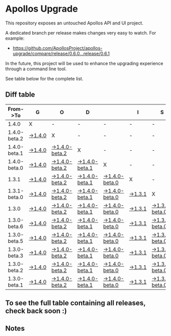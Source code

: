 # Apollos Upgrade

This repository exposes an untouched Apollos API and UI project.

A dedicated branch per release makes changes very easy
to watch. For example:

* https://github.com/ApollosProject/apollos-upgrade/compare/release/0.6.0...release/0.6.1

In the future, this project will be used to enhance the upgrading experience through a command line tool.

See table below for the complete list.

## Diff table

| From->To     | G                                                                                                        | O                                                                                                                      | D                                                                                                                      |                                                                                                                        | I                                                                                                        | S                                                                                                                      |                                                                                                          | G                                                                                                                      | O                                                                                                                      | O                                                                                                                      | D                                                                                                                      | !   |
| ------------ | -------------------------------------------------------------------------------------------------------- | ---------------------------------------------------------------------------------------------------------------------- | ---------------------------------------------------------------------------------------------------------------------- | ---------------------------------------------------------------------------------------------------------------------- | -------------------------------------------------------------------------------------------------------- | ---------------------------------------------------------------------------------------------------------------------- | -------------------------------------------------------------------------------------------------------- | ---------------------------------------------------------------------------------------------------------------------- | ---------------------------------------------------------------------------------------------------------------------- | ---------------------------------------------------------------------------------------------------------------------- | ---------------------------------------------------------------------------------------------------------------------- | --- |
| 1.4.0        | X                                                                                                        | -                                                                                                                      | -                                                                                                                      | -                                                                                                                      | -                                                                                                        | -                                                                                                                      | -                                                                                                        | -                                                                                                                      | -                                                                                                                      | -                                                                                                                      | -                                                                                                                      | -   |
| 1.4.0-beta.2 | [->1.4.0](https://github.com/ApollosProject/apollos-upgrade/compare/release/1.4.0-beta.2..release/1.4.0) | X                                                                                                                      | -                                                                                                                      | -                                                                                                                      | -                                                                                                        | -                                                                                                                      | -                                                                                                        | -                                                                                                                      | -                                                                                                                      | -                                                                                                                      | -                                                                                                                      | -   |
| 1.4.0-beta.1 | [->1.4.0](https://github.com/ApollosProject/apollos-upgrade/compare/release/1.4.0-beta.1..release/1.4.0) | [->1.4.0-beta.2](https://github.com/ApollosProject/apollos-upgrade/compare/release/1.4.0-beta.1..release/1.4.0-beta.2) | X                                                                                                                      | -                                                                                                                      | -                                                                                                        | -                                                                                                                      | -                                                                                                        | -                                                                                                                      | -                                                                                                                      | -                                                                                                                      | -                                                                                                                      | -   |
| 1.4.0-beta.0 | [->1.4.0](https://github.com/ApollosProject/apollos-upgrade/compare/release/1.4.0-beta.0..release/1.4.0) | [->1.4.0-beta.2](https://github.com/ApollosProject/apollos-upgrade/compare/release/1.4.0-beta.0..release/1.4.0-beta.2) | [->1.4.0-beta.1](https://github.com/ApollosProject/apollos-upgrade/compare/release/1.4.0-beta.0..release/1.4.0-beta.1) | X                                                                                                                      | -                                                                                                        | -                                                                                                                      | -                                                                                                        | -                                                                                                                      | -                                                                                                                      | -                                                                                                                      | -                                                                                                                      | -   |
| 1.3.1        | [->1.4.0](https://github.com/ApollosProject/apollos-upgrade/compare/release/1.3.1..release/1.4.0)        | [->1.4.0-beta.2](https://github.com/ApollosProject/apollos-upgrade/compare/release/1.3.1..release/1.4.0-beta.2)        | [->1.4.0-beta.1](https://github.com/ApollosProject/apollos-upgrade/compare/release/1.3.1..release/1.4.0-beta.1)        | [->1.4.0-beta.0](https://github.com/ApollosProject/apollos-upgrade/compare/release/1.3.1..release/1.4.0-beta.0)        | X                                                                                                        | -                                                                                                                      | -                                                                                                        | -                                                                                                                      | -                                                                                                                      | -                                                                                                                      | -                                                                                                                      | -   |
| 1.3.1-beta.0 | [->1.4.0](https://github.com/ApollosProject/apollos-upgrade/compare/release/1.3.1-beta.0..release/1.4.0) | [->1.4.0-beta.2](https://github.com/ApollosProject/apollos-upgrade/compare/release/1.3.1-beta.0..release/1.4.0-beta.2) | [->1.4.0-beta.1](https://github.com/ApollosProject/apollos-upgrade/compare/release/1.3.1-beta.0..release/1.4.0-beta.1) | [->1.4.0-beta.0](https://github.com/ApollosProject/apollos-upgrade/compare/release/1.3.1-beta.0..release/1.4.0-beta.0) | [->1.3.1](https://github.com/ApollosProject/apollos-upgrade/compare/release/1.3.1-beta.0..release/1.3.1) | X                                                                                                                      | -                                                                                                        | -                                                                                                                      | -                                                                                                                      | -                                                                                                                      | -                                                                                                                      | -   |
| 1.3.0        | [->1.4.0](https://github.com/ApollosProject/apollos-upgrade/compare/release/1.3.0..release/1.4.0)        | [->1.4.0-beta.2](https://github.com/ApollosProject/apollos-upgrade/compare/release/1.3.0..release/1.4.0-beta.2)        | [->1.4.0-beta.1](https://github.com/ApollosProject/apollos-upgrade/compare/release/1.3.0..release/1.4.0-beta.1)        | [->1.4.0-beta.0](https://github.com/ApollosProject/apollos-upgrade/compare/release/1.3.0..release/1.4.0-beta.0)        | [->1.3.1](https://github.com/ApollosProject/apollos-upgrade/compare/release/1.3.0..release/1.3.1)        | [->1.3.1-beta.0](https://github.com/ApollosProject/apollos-upgrade/compare/release/1.3.0..release/1.3.1-beta.0)        | X                                                                                                        | -                                                                                                                      | -                                                                                                                      | -                                                                                                                      | -                                                                                                                      | -   |
| 1.3.0-beta.6 | [->1.4.0](https://github.com/ApollosProject/apollos-upgrade/compare/release/1.3.0-beta.6..release/1.4.0) | [->1.4.0-beta.2](https://github.com/ApollosProject/apollos-upgrade/compare/release/1.3.0-beta.6..release/1.4.0-beta.2) | [->1.4.0-beta.1](https://github.com/ApollosProject/apollos-upgrade/compare/release/1.3.0-beta.6..release/1.4.0-beta.1) | [->1.4.0-beta.0](https://github.com/ApollosProject/apollos-upgrade/compare/release/1.3.0-beta.6..release/1.4.0-beta.0) | [->1.3.1](https://github.com/ApollosProject/apollos-upgrade/compare/release/1.3.0-beta.6..release/1.3.1) | [->1.3.1-beta.0](https://github.com/ApollosProject/apollos-upgrade/compare/release/1.3.0-beta.6..release/1.3.1-beta.0) | [->1.3.0](https://github.com/ApollosProject/apollos-upgrade/compare/release/1.3.0-beta.6..release/1.3.0) | X                                                                                                                      | -                                                                                                                      | -                                                                                                                      | -                                                                                                                      | -   |
| 1.3.0-beta.5 | [->1.4.0](https://github.com/ApollosProject/apollos-upgrade/compare/release/1.3.0-beta.5..release/1.4.0) | [->1.4.0-beta.2](https://github.com/ApollosProject/apollos-upgrade/compare/release/1.3.0-beta.5..release/1.4.0-beta.2) | [->1.4.0-beta.1](https://github.com/ApollosProject/apollos-upgrade/compare/release/1.3.0-beta.5..release/1.4.0-beta.1) | [->1.4.0-beta.0](https://github.com/ApollosProject/apollos-upgrade/compare/release/1.3.0-beta.5..release/1.4.0-beta.0) | [->1.3.1](https://github.com/ApollosProject/apollos-upgrade/compare/release/1.3.0-beta.5..release/1.3.1) | [->1.3.1-beta.0](https://github.com/ApollosProject/apollos-upgrade/compare/release/1.3.0-beta.5..release/1.3.1-beta.0) | [->1.3.0](https://github.com/ApollosProject/apollos-upgrade/compare/release/1.3.0-beta.5..release/1.3.0) | [->1.3.0-beta.6](https://github.com/ApollosProject/apollos-upgrade/compare/release/1.3.0-beta.5..release/1.3.0-beta.6) | X                                                                                                                      | -                                                                                                                      | -                                                                                                                      | -   |
| 1.3.0-beta.3 | [->1.4.0](https://github.com/ApollosProject/apollos-upgrade/compare/release/1.3.0-beta.3..release/1.4.0) | [->1.4.0-beta.2](https://github.com/ApollosProject/apollos-upgrade/compare/release/1.3.0-beta.3..release/1.4.0-beta.2) | [->1.4.0-beta.1](https://github.com/ApollosProject/apollos-upgrade/compare/release/1.3.0-beta.3..release/1.4.0-beta.1) | [->1.4.0-beta.0](https://github.com/ApollosProject/apollos-upgrade/compare/release/1.3.0-beta.3..release/1.4.0-beta.0) | [->1.3.1](https://github.com/ApollosProject/apollos-upgrade/compare/release/1.3.0-beta.3..release/1.3.1) | [->1.3.1-beta.0](https://github.com/ApollosProject/apollos-upgrade/compare/release/1.3.0-beta.3..release/1.3.1-beta.0) | [->1.3.0](https://github.com/ApollosProject/apollos-upgrade/compare/release/1.3.0-beta.3..release/1.3.0) | [->1.3.0-beta.6](https://github.com/ApollosProject/apollos-upgrade/compare/release/1.3.0-beta.3..release/1.3.0-beta.6) | [->1.3.0-beta.5](https://github.com/ApollosProject/apollos-upgrade/compare/release/1.3.0-beta.3..release/1.3.0-beta.5) | X                                                                                                                      | -                                                                                                                      | -   |
| 1.3.0-beta.2 | [->1.4.0](https://github.com/ApollosProject/apollos-upgrade/compare/release/1.3.0-beta.2..release/1.4.0) | [->1.4.0-beta.2](https://github.com/ApollosProject/apollos-upgrade/compare/release/1.3.0-beta.2..release/1.4.0-beta.2) | [->1.4.0-beta.1](https://github.com/ApollosProject/apollos-upgrade/compare/release/1.3.0-beta.2..release/1.4.0-beta.1) | [->1.4.0-beta.0](https://github.com/ApollosProject/apollos-upgrade/compare/release/1.3.0-beta.2..release/1.4.0-beta.0) | [->1.3.1](https://github.com/ApollosProject/apollos-upgrade/compare/release/1.3.0-beta.2..release/1.3.1) | [->1.3.1-beta.0](https://github.com/ApollosProject/apollos-upgrade/compare/release/1.3.0-beta.2..release/1.3.1-beta.0) | [->1.3.0](https://github.com/ApollosProject/apollos-upgrade/compare/release/1.3.0-beta.2..release/1.3.0) | [->1.3.0-beta.6](https://github.com/ApollosProject/apollos-upgrade/compare/release/1.3.0-beta.2..release/1.3.0-beta.6) | [->1.3.0-beta.5](https://github.com/ApollosProject/apollos-upgrade/compare/release/1.3.0-beta.2..release/1.3.0-beta.5) | [->1.3.0-beta.3](https://github.com/ApollosProject/apollos-upgrade/compare/release/1.3.0-beta.2..release/1.3.0-beta.3) | X                                                                                                                      | -   |
| 1.3.0-beta.1 | [->1.4.0](https://github.com/ApollosProject/apollos-upgrade/compare/release/1.3.0-beta.1..release/1.4.0) | [->1.4.0-beta.2](https://github.com/ApollosProject/apollos-upgrade/compare/release/1.3.0-beta.1..release/1.4.0-beta.2) | [->1.4.0-beta.1](https://github.com/ApollosProject/apollos-upgrade/compare/release/1.3.0-beta.1..release/1.4.0-beta.1) | [->1.4.0-beta.0](https://github.com/ApollosProject/apollos-upgrade/compare/release/1.3.0-beta.1..release/1.4.0-beta.0) | [->1.3.1](https://github.com/ApollosProject/apollos-upgrade/compare/release/1.3.0-beta.1..release/1.3.1) | [->1.3.1-beta.0](https://github.com/ApollosProject/apollos-upgrade/compare/release/1.3.0-beta.1..release/1.3.1-beta.0) | [->1.3.0](https://github.com/ApollosProject/apollos-upgrade/compare/release/1.3.0-beta.1..release/1.3.0) | [->1.3.0-beta.6](https://github.com/ApollosProject/apollos-upgrade/compare/release/1.3.0-beta.1..release/1.3.0-beta.6) | [->1.3.0-beta.5](https://github.com/ApollosProject/apollos-upgrade/compare/release/1.3.0-beta.1..release/1.3.0-beta.5) | [->1.3.0-beta.3](https://github.com/ApollosProject/apollos-upgrade/compare/release/1.3.0-beta.1..release/1.3.0-beta.3) | [->1.3.0-beta.2](https://github.com/ApollosProject/apollos-upgrade/compare/release/1.3.0-beta.1..release/1.3.0-beta.2) | X   |

## To see the full table containing all releases, check back soon :)

## Notes
